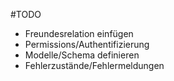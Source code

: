 #TODO

 - Freundesrelation einfügen
 - Permissions/Authentifizierung
 - Modelle/Schema definieren
 - Fehlerzustände/Fehlermeldungen
